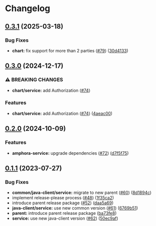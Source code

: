 # Changelog

## [0.3.1](https://github.com/carbynestack/amphora/compare/service-v0.3.0...service-v0.3.1) (2025-03-18)


### Bug Fixes

* **chart:** fix support for more than 2 parties ([#79](https://github.com/carbynestack/amphora/issues/79)) ([30d4133](https://github.com/carbynestack/amphora/commit/30d4133e44b5706d848d78860131ea663173f2b1))

## [0.3.0](https://github.com/carbynestack/amphora/compare/service-v0.2.0...service-v0.3.0) (2024-12-17)


### ⚠ BREAKING CHANGES

* **chart/service:** add Authorization ([#74](https://github.com/carbynestack/amphora/issues/74))

### Features

* **chart/service:** add Authorization ([#74](https://github.com/carbynestack/amphora/issues/74)) ([4aeac00](https://github.com/carbynestack/amphora/commit/4aeac003ea299ccc016ecceafba67b4828a12c29))

## [0.2.0](https://github.com/carbynestack/amphora/compare/service-v0.1.1...service-v0.2.0) (2024-10-09)


### Features

* **amphora-service:** upgrade dependencies ([#72](https://github.com/carbynestack/amphora/issues/72)) ([d7f5f75](https://github.com/carbynestack/amphora/commit/d7f5f753f815105533208c965949154308a42333))

## [0.1.1](https://github.com/carbynestack/amphora/compare/service-v0.1.0...service-v0.1.1) (2023-07-27)


### Bug Fixes

* **common/java-client/service:** migrate to new parent ([#60](https://github.com/carbynestack/amphora/issues/60)) ([8d1894c](https://github.com/carbynestack/amphora/commit/8d1894c799cf7222ad975875eab0484d4ac7110c))
* implement release-please process ([#48](https://github.com/carbynestack/amphora/issues/48)) ([1f35ca2](https://github.com/carbynestack/amphora/commit/1f35ca2dfb6624285f691ca3f1e64ddb89426d6b))
* introduce parent release package ([#52](https://github.com/carbynestack/amphora/issues/52)) ([daa5a69](https://github.com/carbynestack/amphora/commit/daa5a697eb9df8d7844245961666f1ee74f0e2bb))
* **java-client/service:** use new common version ([#61](https://github.com/carbynestack/amphora/issues/61)) ([6769b51](https://github.com/carbynestack/amphora/commit/6769b511b17ed566edd75dfb1bbca4a1b5585095))
* **parent:** introduce parent release package ([ba73fe8](https://github.com/carbynestack/amphora/commit/ba73fe865470052ce2381d81de3017a6bb27e7fe))
* **service:** use new java-client version ([#62](https://github.com/carbynestack/amphora/issues/62)) ([50ec9af](https://github.com/carbynestack/amphora/commit/50ec9afaa613cf2ed6152cc3ddebcd2037d8f3b2))
